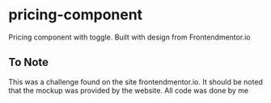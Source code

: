 # pricing-component
Pricing component with toggle. Built with design from Frontendmentor.io

## To Note
This was a challenge found on the site frontendmentor.io. It should be noted that the mockup was provided by the website. All code was done by me
